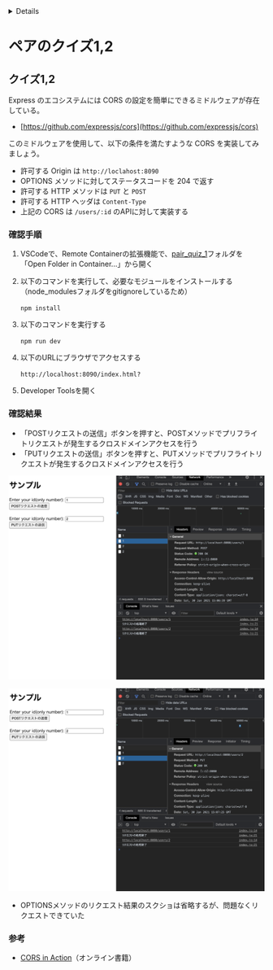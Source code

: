 <!-- START doctoc generated TOC please keep comment here to allow auto update -->
<!-- DON'T EDIT THIS SECTION, INSTEAD RE-RUN doctoc TO UPDATE -->
<details>
<summary>Details</summary>

- [ペアのクイズ1,2](#%E3%83%9A%E3%82%A2%E3%81%AE%E3%82%AF%E3%82%A4%E3%82%BA12)
  - [クイズ1,2](#%E3%82%AF%E3%82%A4%E3%82%BA12)
    - [確認手順](#%E7%A2%BA%E8%AA%8D%E6%89%8B%E9%A0%86)
    - [確認結果](#%E7%A2%BA%E8%AA%8D%E7%B5%90%E6%9E%9C)
    - [参考](#%E5%8F%82%E8%80%83)

</details>
<!-- END doctoc generated TOC please keep comment here to allow auto update -->

# ペアのクイズ1,2

## クイズ1,2

Express のエコシステムには CORS の設定を簡単にできるミドルウェアが存在している。

- [https://github.com/expressjs/cors](https://github.com/expressjs/cors)

このミドルウェアを使用して、以下の条件を満たすような CORS を実装してみましょう。

- 許可する Origin は `http://loclahost:8090`
- OPTIONS メソッドに対してステータスコードを 204 で返す
- 許可する HTTP メソッドは `PUT` と `POST`
- 許可する HTTP ヘッダは `Content-Type`
- 上記の CORS は `/users/:id` のAPIに対して実装する

### 確認手順

1. VSCodeで、Remote Containerの拡張機能で、[pair_quiz_1](../pair_quiz_1)フォルダを「Open Folder in Container...」から開く
2. 以下のコマンドを実行して、必要なモジュールをインストールする（node_modulesフォルダをgitignoreしているため）

   `npm install`
3. 以下のコマンドを実行する

   `npm run dev`
4. 以下のURLにブラウザでアクセスする

   `http://localhost:8090/index.html?`
5. Developer Toolsを開く

### 確認結果

- 「POSTリクエストの送信」ボタンを押すと、POSTメソッドでプリフライトリクエストが発生するクロスドメインアクセスを行う
- 「PUTリクエストの送信」ボタンを押すと、PUTメソッドでプリフライトリクエストが発生するクロスドメインアクセスを行う

![](../../../../../assets/cors_post_quiz_result.png)

![](../../../../../assets/cors_put_quiz_result.png)

- OPTIONSメソッドのリクエスト結果のスクショは省略するが、問題なくリクエストできていた

### 参考

- [CORS in Action](https://livebook.manning.com/book/cors-in-action/table-of-contents/)（オンライン書籍）